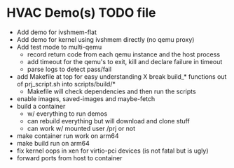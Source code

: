 # HVAC Demo(s) TODO file

* Add demo for ivshmem-flat
* Add demo for kernel using ivshmem directly (no qemu proxy)
* Add test mode to multi-qemu
    * record return code from each qemu instance and the host process
    * add timeout for the qemu's to exit, kill and declare failure in timeout
    * parse logs to detect pass/fail
* add Makefile at top for easy understanding
    X break build_* functions out of prj_script.sh into scripts/build/*
    * Makefile will check dependencies and then run the scripts
* enable images, saved-images and maybe-fetch
* build a container
  * w/ everything to run demos
  * can rebuild everything but will download and clone stuff
  * can work w/ mounted user /prj or not
* make container run work on arm64
* make build run on arm64
* fix kernel oops in xen for virtio-pci devices (is not fatal but is ugly)
* forward ports from host to container
